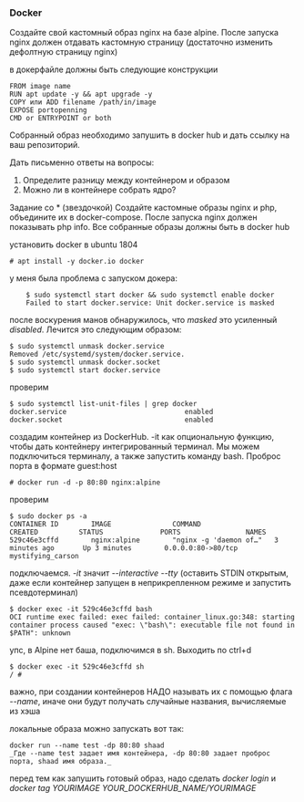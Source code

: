 ### Docker

Создайте свой кастомный образ nginx на базе alpine. После запуска nginx должен отдавать кастомную страницу (достаточно изменить дефолтную страницу nginx)

в докерфайле должны быть следующие конструкции

    FROM image name
    RUN apt update -y && apt upgrade -y
    COPY или ADD filename /path/in/image
    EXPOSE portopenning
    CMD or ENTRYPOINT or both

Собранный образ необходимо запушить в docker hub и дать ссылку на ваш репозиторий.

Дать письменно ответы на вопросы:
1. Определите разницу между контейнером и образом
2. Можно ли в контейнере собрать ядро?

Задание со * (звездочкой)
Создайте кастомные образы nginx и php, объедините их в docker-compose. После запуска nginx должен показывать php info. Все собранные образы должны быть в docker hub


установить docker в ubuntu 1804

    # apt install -y docker.io docker

у меня была проблема с запуском докера:

        $ sudo systemctl start docker && sudo systemctl enable docker
        Failed to start docker.service: Unit docker.service is masked

после воскурения манов обнаружилось, что _masked_ это усиленный _disabled_. Лечится это следующим образом:

    $ sudo systemctl unmask docker.service 
    Removed /etc/systemd/system/docker.service.
    $ sudo systemctl unmask docker.socket
    $ sudo systemctl start docker.service 

проверим

    $ sudo systemctl list-unit-files | grep docker
    docker.service                             enabled        
    docker.socket                              enabled        

создадим контейнер из DockerHub. -it как опциональную функцию, чтобы дать контейнеру интегрированный терминал. Мы можем подключиться терминалу, а также запустить команду bash. Проброс порта в формате guest:host

    # docker run -d -p 80:80 nginx:alpine

проверим

    $ sudo docker ps -a
    CONTAINER ID        IMAGE               COMMAND                  CREATED          STATUS              PORTS                NAMES
    529c46e3cffd        nginx:alpine        "nginx -g 'daemon of…"   3 minutes ago       Up 3 minutes        0.0.0.0:80->80/tcp   mystifying_carson

подключаемся. _-it_ значит _--interactive --tty_ (оставить STDIN открытым, даже если контейнер запущен в неприкрепленном режиме и запустить псевдотерминал)

    $ docker exec -it 529c46e3cffd bash
    OCI runtime exec failed: exec failed: container_linux.go:348: starting container process caused "exec: \"bash\": executable file not found in $PATH": unknown

упс, в Alpine нет баша, подключимся в sh. Выходить по ctrl+d

    $ docker exec -it 529c46e3cffd sh
    / # 

важно, при создании контейнеров НАДО называть их с помощью флага _--name_, иначе они будут получать случайные названия, вычисляемые из хэша

локальные образа можно запускать вот так:

    docker run --name test -dp 80:80 shaad
    _Где --name test задает имя контейнера, -dp 80:80 задает проброс порта, shaad имя образа._

перед тем как запушить готовый образ, надо сделать _docker login_ и _docker tag YOURIMAGE YOUR_DOCKERHUB_NAME/YOURIMAGE_

